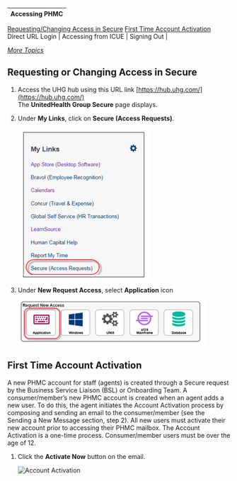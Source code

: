 

 Accessing PHMC | 
  ----------------|
  [Requesting/Changing Access in Secure](#requesting-or-changing-access-in-secure)
  [First Time Account Activation](#first-time-account-activation)         
  Direct URL Login |
  Accessing from ICUE |
  Signing Out |                           

  *[More Topics](https://github.com/MichelleDelRio/phmc-userguide)*
  
## <a name="requesting-or-changing-access-in-secure"></a>Requesting or Changing Access in Secure

1. Access the UHG hub using this URL link [https://hub.uhg.com/](https://hub.uhg.com/) \
   The **UnitedHealth Group Secure** page displays.
   
2. Under **My Links**, click on **Secure (Access Requests)**.
    
    ![UHG page, My links](/userguide-images/uhg_page.png)
    
3. Under **New Request Access**, select **Application** icon

   ![New Request Access, Application](/userguide-images/request_application.png)


## <a name="first-time-account-activation"></a>First Time Account Activation

A new PHMC account for staff (agents) is created through a Secure request by the Business Service Liaison (BSL) or Onboarding Team. A consumer/member’s new PHMC account is created when an agent adds a new user. To do this, the agent initiates the Account Activation process by composing and sending an email to the consumer/member (see the Sending a New Message section, step 2). All new users must activate their new account prior to accessing their PHMC mailbox. The Account Activation is a one-time process. Consumer/member users must be over the age of 12.

1. Click the **Activate Now** button on the email.

   ![Account Activation](/userguide-mages/account_activation.png)  

   


